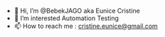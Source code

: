 - 👋 Hi, I’m @BebekJAGO aka Eunice Cristine
- 👀 I’m interested Automation Testing
- 📫 How to reach me : cristine.eunice@gmail.com

<!---
BebekJAGO/BebekJAGO is a ✨ special ✨ repository because its `README.md` (this file) appears on your GitHub profile.
You can click the Preview link to take a look at your changes.
--->

